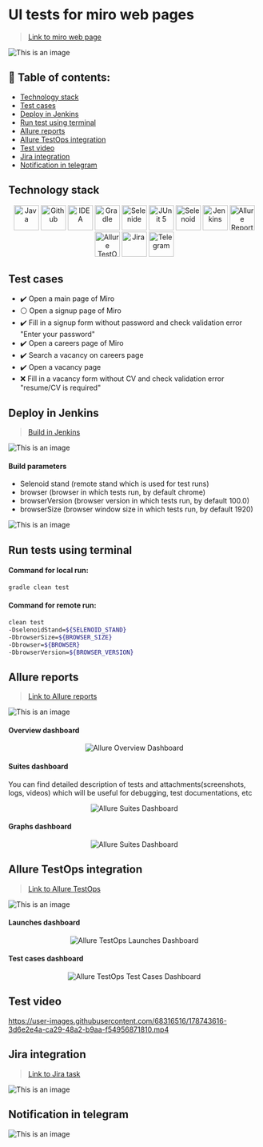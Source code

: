 # UI tests for miro web pages
> <a target="_blank" href="https://miro.com/">Link to miro web page</a>
 
![This is an image](images/picture/miro.jpg)

## :page_with_curl: Table of contents:
- [Technology stack](#Technology-stack)
- [Test cases](#Test-cases)
- [Deploy in Jenkins](#Deploy-in-Jenkins)
- [Run test using terminal](#Run-tests-using-terminal)
- [Allure reports](#Allure-reports)
- [Allure TestOps integration](#Allure-TestOps-integration)
- [Test video](#Test-video)
- [Jira integration](#Jira-integration)
- [Notification in telegram](#Notification-in-telegram)

## Technology stack
<p align="center">
<a href="https://www.java.com/"><img src="images/logo/java.svg" width="50" height="50"  alt="Java"/></a>
<a href="https://github.com/"><img src="images/logo/github.svg" width="50" height="50"  alt="Github"/></a>
<a href="https://www.jetbrains.com/idea/"><img src="images/logo/idea.svg" width="50" height="50"  alt="IDEA"/></a>
<a href="https://gradle.org/"><img src="images/logo/gradle.svg" width="50" height="50"  alt="Gradle"/></a>
<a href="https://selenide.org/"><img src="images/logo/selenide.svg" width="50" height="50"  alt="Selenide"/></a>
<a href="https://junit.org/junit5/"><img src="images/logo/junit5.svg" width="50" height="50"  alt="JUnit 5"/></a>
<a href="https://aerokube.com/selenoid/"><img src="images/logo/selenoid.svg" width="50" height="50"  alt="Selenoid"/></a>
<a href="https://www.jenkins.io/"><img src="images/logo/jenkins.svg" width="50" height="50"  alt="Jenkins"/></a>
<a href="https://github.com/allure-framework/allure2"><img src="images/logo/allureReport.svg" width="50" height="50"  alt="Allure Reports"/></a>
<a href="https://qameta.io/"><img src="images/logo/allureTestOps.svg" width="50" height="50"  alt="Allure TestOps"/></a>
<a href="https://www.atlassian.com/software/jira"><img src="images/logo/jira.svg" width="50" height="50"  alt="Jira"/></a>
<a href="https://telegram.org/"><img src="images/logo/telegram.svg" width="50" height="50"  alt="Telegram"/></a>
</p>

## Test cases
- :heavy_check_mark: Open a main page of Miro
- :white_circle: Open a signup page of Miro
- :heavy_check_mark: Fill in a signup form without password and check validation error "Enter your password"
- :heavy_check_mark: Open a careers page of Miro
- :heavy_check_mark: Search a vacancy on careers page
- :heavy_check_mark: Open a vacancy page
- :x: Fill in a vacancy form without CV and check validation error "resume/CV is required"

## Deploy in Jenkins
> <a target="_blank" href="https://jenkins.autotests.cloud/job/14-malyginms-unit14_miro-tests/">Build in Jenkins</a>

![This is an image](images/picture/build_jenkins.jpg)

#### Build parameters
- Selenoid stand (remote stand which is used for test runs)
- browser (browser in which tests run, by default chrome)
- browserVersion (browser version in which tests run, by default 100.0)
- browserSize (browser window size in which tests run, by default 1920)

![This is an image](images/picture/build_parameters_jenkins.jpg)

## Run tests using terminal

#### Command for local run:
```bash
gradle clean test
```

#### Command for remote run:
```bash
clean test
-DselenoidStand=${SELENOID_STAND}
-DbrowserSize=${BROWSER_SIZE}
-Dbrowser=${BROWSER}
-DbrowserVersion=${BROWSER_VERSION}
```

## Allure reports
> <a target="_blank" href="https://jenkins.autotests.cloud/job/14-malyginms-unit14_miro-tests/18/allure/#">Link to Allure reports</a>

![This is an image](images/picture/allure_reports_jenkins.jpg)

#### Overview dashboard

<p align="center">
<img title="Allure Overview Dashboard" src="images/picture/allure_reports_overview.jpg">
</p>

#### Suites dashboard 
You can find detailed description of tests and attachments(screenshots, logs, videos) which will be useful for debugging, test documentations, etc

<p align="center">
<img title="Allure Suites Dashboard" src="images/picture/allure_reports_suits.jpg">
</p>

#### Graphs dashboard

<p align="center">
<img title="Allure Suites Dashboard" src="images/picture/allure_reports_graphs.jpg">
</p>

## Allure TestOps integration
> <a target="_blank" href="https://allure.autotests.cloud/launch/14217">Link to Allure TestOps</a>

![This is an image](images/picture/allure_testops_jenkins.jpg)

#### Launches dashboard

<p align="center">
<img title="Allure TestOps Launches Dashboard" src="images/picture/allure_testops_launches.jpg">
</p>

#### Test cases dashboard

<p align="center">
<img title="Allure TestOps Test Cases Dashboard" src="images/picture/allure_testops_testcases.jpg">
</p>

## Test video

https://user-images.githubusercontent.com/68316516/178743616-3d6e2e4a-ca29-48a2-b9aa-f54956871810.mp4

## Jira integration
> <a target="_blank" href="https://jira.autotests.cloud/browse/AUTO-1216">Link to Jira task</a>

![This is an image](images/picture/jira_task.jpg)

## Notification in telegram

![This is an image](images/picture/telegram_notifications.jpg)
